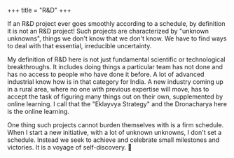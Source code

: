 +++
title = "R&D"
+++

If an R&D project ever goes smoothly according to a schedule, by definition it is not an R&D project! Such projects are characterized by "unknown unknowns", things we don't know that we don't know. We have to find ways to deal with that essential, irreducible uncertainty.

My definition of R&D here is not just fundamental scientific or technological breakthroughs. It includes doing things a particular team has not done and has no access to people who have done it before. A lot of advanced industrial know how is in that category for India. A new industry coming up in a rural area, where no one with previous expertise will move, has to accept the task of figuring many things out on their own, supplemented by online learning. I call that the "Eklayvya Strategy" and the Dronacharya here is the online learning.

One thing such projects cannot burden themselves with is a firm schedule. When I start a new initiative, with a lot of unknown unknowns, I don't set a schedule. Instead we seek to achieve and celebrate small milestones and victories. It is a voyage of self-discovery. 🙏